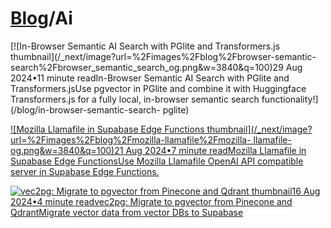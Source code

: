 # [Blog](/blog)/Ai

[![In-Browser Semantic AI Search with PGlite and Transformers.js
thumbnail](/_next/image?url=%2Fimages%2Fblog%2Fbrowser-semantic-
search%2Fbrowser_semantic_search_og.png&w=3840&q=100)29 Aug 2024•11 minute
readIn-Browser Semantic AI Search with PGlite and Transformers.jsUse pgvector
in PGlite and combine it with Huggingface Transformers.js for a fully local,
in-browser semantic search functionality!](/blog/in-browser-semantic-search-
pglite)

[![Mozilla Llamafile in Supabase Edge Functions
thumbnail](/_next/image?url=%2Fimages%2Fblog%2Fmozilla-llamafile%2Fmozilla-
llamafile-og.png&w=3840&q=100)21 Aug 2024•7 minute readMozilla Llamafile in
Supabase Edge FunctionsUse Mozilla Llamafile OpenAI API compatible server in
Supabase Edge Functions.](/blog/mozilla-llamafile-in-supabase-edge-functions)

[![vec2pg: Migrate to pgvector from Pinecone and Qdrant
thumbnail](/_next/image?url=%2Fimages%2Fblog%2Flw12%2Fday-5%2Fthumb_vec2pg.png&w=3840&q=100)16
Aug 2024•4 minute readvec2pg: Migrate to pgvector from Pinecone and
QdrantMigrate vector data from vector DBs to Supabase](/blog/vec2pg)

